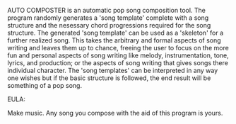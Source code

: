 AUTO COMPOSTER is an automatic pop song composition tool. The program randomly generates a 'song template' complete with a song structure and the nesessary chord progressions required for the song structure. The generated 'song template' can be used as a 'skeleton' for a further realized song. This takes the arbitrary and formal aspects of song writing and leaves them up to chance, freeing the user to focus on the more fun and personal aspects of song writing like melody, instrumentation, tone, lyrics, and production; or the aspects of song writing that gives songs there individual character. The 'song templates' can be interpreted in any way one wishes but if the basic structure is followed, the end result will be something of a pop song.

EULA:

Make music. Any song you compose with the aid of this program is yours.

